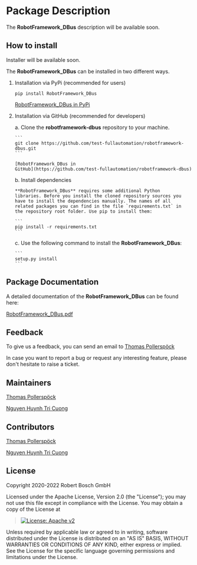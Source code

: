 # Package Description

The **RobotFramework_DBus** description will be available soon.

## How to install

Installer will be available soon.

The **RobotFramework_DBus** can be installed in two different ways.

1.  Installation via PyPi (recommended for users)

    ``` 
    pip install RobotFramework_DBus
    ```

    [RobotFramework_DBus in
    PyPi](https://pypi.org/project/RobotFramework_DBus/)

2.  Installation via GitHub (recommended for developers)

    a.  Clone the **robotframework-dbus** repository to your machine.

        ``` 
        git clone https://github.com/test-fullautomation/robotframework-dbus.git
        ```

        [RobotFramework_DBus in
        GitHub](https://github.com/test-fullautomation/robotframework-dbus)

    b.  Install dependencies

        **RobotFramework_DBus** requires some additional Python
        libraries. Before you install the cloned repository sources you
        have to install the dependencies manually. The names of all
        related packages you can find in the file `requirements.txt` in
        the repository root folder. Use pip to install them:

        ``` 
        pip install -r requirements.txt
        ```

    c.  Use the following command to install the
        **RobotFramework_DBus**:

        ``` 
        setup.py install
        ```

## Package Documentation

A detailed documentation of the **RobotFramework_DBus** can be found
here:

[RobotFramework_DBus.pdf](https://github.com/test-fullautomation/robotframework-dbus/blob/develop/RobotFramework_DBus/RobotFramework_DBus.pdf)

## Feedback

To give us a feedback, you can send an email to [Thomas
Pollerspöck](mailto:Thomas.Pollerspoeck@de.bosch.com)

In case you want to report a bug or request any interesting feature,
please don\'t hesitate to raise a ticket.

## Maintainers

[Thomas Pollerspöck](mailto:Thomas.Pollerspoeck@de.bosch.com)

[Nguyen Huynh Tri Cuong](mailto:cuong.nguyenhuynhtri@vn.bosch.com)

## Contributors

[Thomas Pollerspöck](mailto:Thomas.Pollerspoeck@de.bosch.com)

[Nguyen Huynh Tri Cuong](mailto:cuong.nguyenhuynhtri@vn.bosch.com)

## License

Copyright 2020-2022 Robert Bosch GmbH

Licensed under the Apache License, Version 2.0 (the \"License\"); you
may not use this file except in compliance with the License. You may
obtain a copy of the License at

> [![License: Apache
> v2](https://img.shields.io/pypi/l/robotframework.svg)](http://www.apache.org/licenses/LICENSE-2.0.html)

Unless required by applicable law or agreed to in writing, software
distributed under the License is distributed on an \"AS IS\" BASIS,
WITHOUT WARRANTIES OR CONDITIONS OF ANY KIND, either express or implied.
See the License for the specific language governing permissions and
limitations under the License.
